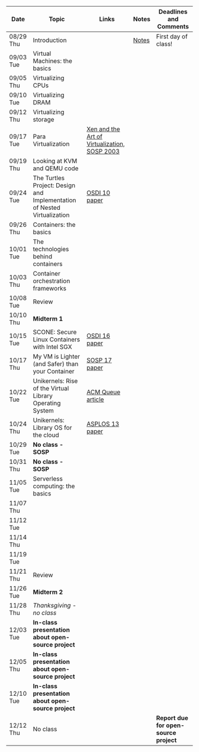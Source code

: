 | Date | Topic | Links | Notes | Deadlines and Comments |
|------|-------|-------|-------|-----------|
| 08/29 Thu     |   Introduction    |       |[Notes](notes/intro.md) | First day of class!         |
|09/03 Tue|Virtual Machines: the basics||||
|09/05 Thu|Virtualizing CPUs||||
|09/10 Tue|Virtualizing DRAM||||
|09/12 Thu|Virtualizing storage||||
|09/17 Tue|Para Virtualization|[Xen and the Art of Virtualization, SOSP 2003](https://cse.buffalo.edu/~stevko/courses/cse704/fall10/papers/2003-xensosp.pdf)|||
|09/19 Thu|Looking at KVM and QEMU code||||
|09/24 Tue|The Turtles Project: Design and Implementation of Nested Virtualization|[OSDI 10 paper](https://www.usenix.org/event/osdi10/tech/full_papers/Ben-Yehuda.pdf)|||
|09/26 Thu|Containers: the basics||||
|10/01 Tue|The technologies behind containers||||
|10/03 Thu|Container orchestration frameworks||||
|10/08 Tue|Review||||
|10/10 Thu|**Midterm 1**||||
|10/15 Tue|SCONE: Secure Linux Containers with Intel SGX|[OSDI 16 paper](https://www.usenix.org/system/files/conference/osdi16/osdi16-arnautov.pdf)|
|10/17 Thu|My VM is Lighter (and Safer) than your Container|[SOSP 17 paper](http://cnp.neclab.eu/projects/lightvm/lightvm.pdf)|||
|10/22 Tue|Unikernels: Rise of the Virtual Library Operating System|[ACM Queue article](https://www.seltzer.com/margo/teaching/CS508.19/papers/madhavapeddy13.pdf)|||
|10/24 Thu|Unikernels: Library OS for the cloud|[ASPLOS 13 paper](http://mort.io/publications/pdf/asplos13-unikernels.pdf)|||
|10/29 Tue|**No class - SOSP**||||
|10/31 Thu|**No class - SOSP**||||
|11/05 Tue|Serverless computing: the basics||||
|11/07 Thu|||||
|11/12 Tue|||||
|11/14 Thu|||||
|11/19 Tue|||||
|11/21 Thu|Review||||
|11/26 Tue|**Midterm 2**||||
|11/28 Thu|*Thanksgiving - no class*||||
|12/03 Tue|**In-class presentation about open-source project**||||
|12/05 Thu|**In-class presentation about open-source project**||||
|12/10 Tue|**In-class presentation about open-source project**||||
|12/12 Thu|No class|||**Report due for open-source project**|
